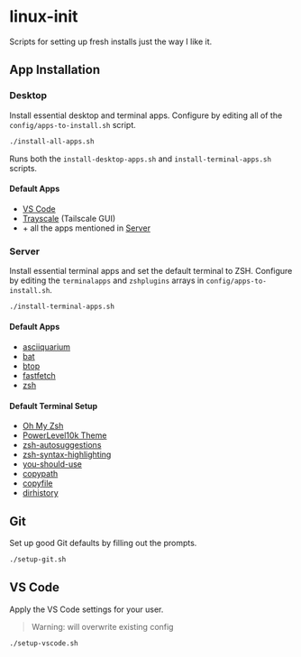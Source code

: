 # linux-init
Scripts for setting up fresh installs just the way I like it.

## App Installation

### Desktop
Install essential desktop and terminal apps. Configure by editing all of the `config/apps-to-install.sh` script.

``` bash
./install-all-apps.sh
```

Runs both the `install-desktop-apps.sh` and `install-terminal-apps.sh` scripts.

#### Default Apps

- [VS Code](https://code.visualstudio.com/)
- [Trayscale](https://github.com/DeedleFake/trayscale) (Tailscale GUI)
- \+ all the apps mentioned in [Server](#default-apps-1)

### Server
Install essential terminal apps and set the default terminal to ZSH. Configure by editing the `terminalapps` and `zshplugins` arrays in `config/apps-to-install.sh`.

``` bash
./install-terminal-apps.sh
```

#### Default Apps

- [asciiquarium](https://github.com/cmatsuoka/asciiquarium)
- [bat](https://github.com/sharkdp/bat)
- [btop](https://github.com/aristocratos/btop)
- [fastfetch](https://github.com/fastfetch-cli/fastfetch)
- [zsh](https://zsh.sourceforge.io/)

#### Default Terminal Setup

- [Oh My Zsh](https://ohmyz.sh/)
- [PowerLevel10k Theme](https://github.com/romkatv/powerlevel10k)
- [zsh-autosuggestions](https://github.com/zsh-users/zsh-autosuggestions)
- [zsh-syntax-highlighting](https://github.com/zsh-users/zsh-syntax-highlighting)
- [you-should-use](https://github.com/MichaelAquilina/zsh-you-should-use)
- [copypath](https://github.com/ohmyzsh/ohmyzsh/tree/master/plugins/copypath)
- [copyfile](https://github.com/ohmyzsh/ohmyzsh/tree/master/plugins/copyfile)
- [dirhistory](https://github.com/ohmyzsh/ohmyzsh/tree/master/plugins/dirhistory)

## Git
Set up good Git defaults by filling out the prompts.

``` bash
./setup-git.sh
```

## VS Code
Apply the VS Code settings for your user.

> Warning: will overwrite existing config

``` bash
./setup-vscode.sh
```
